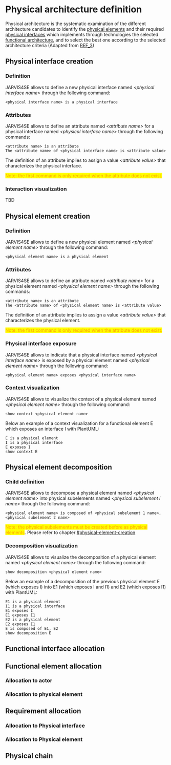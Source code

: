 # Physical architecture definition

Physical architecture is the systematic examination of the different architecture candidates to identify the [physical elements](../engineering-concepts/definitions.md) and their required [physical interfaces](../engineering-concepts/definitions.md) which implements through technologies the selected [functional architecture](functional-architecture-definition.md), and to select the best one according to the selected architecture criteria (Adapted from [REF\_3](../engineering-concepts/references.md))

## Physical interface creation

### Definition

JARVIS4SE allows to define a new physical interface named _\<physical interface name>_ through the following command:

```
<physical interface name> is a physical interface
```

### Attributes

JARVIS4SE allows to define an attribute named _\<attribute name>_ for a physical interface named _\<physical interface name>_ through the following commands:

```
<attribute name> is an attribute
The <attribute name> of <physical interface name> is <attribute value>
```

The definition of an attribute implies to assign a value _\<attribute value>_ that characterizes the physical interface.

<mark style="color:orange;">Note: the first command is only required when the attribute does not exist.</mark>

### Interaction visualization

TBD

## Physical element creation

### Definition

JARVIS4SE allows to define a new physical element named _\<physical element name>_ through the following command:

```
<physical element name> is a physical element
```

### Attributes

JARVIS4SE allows to define an attribute named _\<attribute name>_ for a physical element named _\<physical element name>_ through the following commands:

```
<attribute name> is an attribute
The <attribute name> of <physical element name> is <attribute value>
```

The definition of an attribute implies to assign a value _\<attribute value>_ that characterizes the physical element.

<mark style="color:orange;">Note: the first command is only required when the attribute does not exist.</mark>

### Physical interface exposure

JARVIS4SE allows to indicate that a physical interface named _\<physical interface name>_ is exposed by a physical element named _\<physical element name>_ through the following command:

```
<physical element name> exposes <physical interface name>
```

### Context visualization

JARVIS4SE allows to visualize the context of a physical element named _\<physical element name>_ through the following command:

```
show context <physical element name>
```

Below an example of a context visualization for a functional element E which exposes an interface I with PlantUML:

```
E is a physical element
I is a physical interface
E exposes I
show context E
```

## Physical element decomposition

### Child definition

JARVIS4SE allows to decompose a physical element named _\<physical element name>_ into physical subelements named _\<physical subelement i name>_ through the following command:

```
<physical element name> is composed of <physical subelement 1 name>, <physical subelement 2 name>
```

<mark style="color:orange;">Note: the physical subelements must be created before as physical elements</mark>. Please refer to chapter [#physical-element-creation](physical-architecture-definition.md#physical-element-creation "mention")

### Decomposition visualization

JARVIS4SE allows to visualize the decomposition of a physical element named _\<physical element name>_ through the following command:

```
show decomposition <physical element name>
```

Below an example of a decomposition of the previous physical element E (which exposes I) into E1 (which exposes I and I1) and E2 (which exposes I1) with PlantUML:

```
E1 is a physical element
I1 is a physical interface
E1 exposes I
E1 exposes I1
E2 is a physical element
E2 exposes I1
E is composed of E1, E2
show decomposition E
```

## Functional interface allocation

## Functional element allocation

### Allocation to actor

### Allocation to physical element

## Requirement allocation

### Allocation to Physical interface

### Allocation to Physical element

## Physical chain
